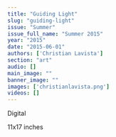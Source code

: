 ```yaml
---
title: "Guiding Light"
slug: "guiding-light"
issue: "Summer"
issue_full_name: "Summer 2015"
year: "2015"
date: "2015-06-01"
authors: ['Christian Lavista']
section: "art"
audio: []
main_image: ""
banner_image: ""
images: ['christianlavista.png']
videos: []
---
```

Digital

 11x17 inches

